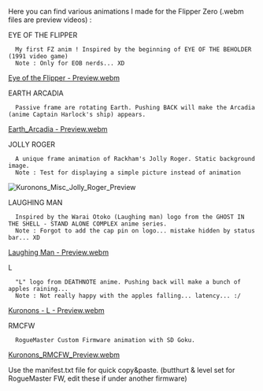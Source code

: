 Here you can find various animations I made for the Flipper Zero (.webm files are preview videos) :


   EYE OF THE FLIPPER
   
      My first FZ anim ! Inspired by the beginning of EYE OF THE BEHOLDER (1991 video game)
      Note : Only for EOB nerds... XD
      
[Eye of the Flipper - Preview.webm](https://user-images.githubusercontent.com/110337784/193910550-777832f6-f3d7-46a0-8f53-5497fe791289.webm) 
   
   EARTH ARCADIA
      
      Passive frame are rotating Earth. Pushing BACK will make the Arcadia (anime Captain Harlock's ship) appears.
      
[Earth_Arcadia - Preview.webm](https://user-images.githubusercontent.com/110337784/193910620-4b04c4af-26f4-4312-b59a-ab0a98f47dcb.webm)
      
   JOLLY ROGER
   
      A unique frame animation of Rackham's Jolly Roger. Static background image.
      Note : Test for displaying a simple picture instead of animation
      
![Kuronons_Misc_Jolly_Roger_Preview](https://user-images.githubusercontent.com/110337784/193910887-e76aa2ec-4b02-4aba-84bd-b80c9c8f78b0.jpg)

   LAUGHING MAN
      
      Inspired by the Warai Otoko (Laughing man) logo from the GHOST IN THE SHELL - STAND ALONE COMPLEX anime series.
      Note : Forgot to add the cap pin on logo... mistake hidden by status bar... XD
      

[Laughing Man - Preview.webm](https://user-images.githubusercontent.com/110337784/193910655-f5d1182d-51d5-47c5-b4f2-bd90ad10b9e5.webm)
   
   L
      
      "L" logo from DEATHNOTE anime. Pushing back will make a bunch of apples raining...
      Note : Not really happy with the apples falling... latency... :/
      
[Kuronons - L - Preview.webm](https://user-images.githubusercontent.com/110337784/193910682-7dafdf00-76f0-438d-b6fb-ff1754b83ebd.webm)
   
   RMCFW
      
      RogueMaster Custom Firmware animation with SD Goku.

[Kuronons_RMCFW_Preview.webm](https://user-images.githubusercontent.com/110337784/193911054-3994a3ae-801c-4366-b178-06c1047c8589.webm)

Use the manifest.txt file for quick copy&paste. (butthurt & level set for RogueMaster FW, edit these if under another firmware)
